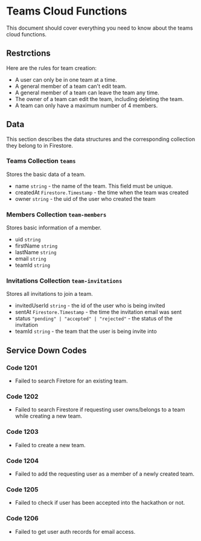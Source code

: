 # Teams Cloud Functions

This document should cover everything you need to know about the teams cloud functions.

## Restrctions

Here are the rules for team creation:

-   A user can only be in one team at a time.
-   A general member of a team can't edit team.
-   A general member of a team can leave the team any time.
-   The owner of a team can edit the team, including deleting the team.
-   A team can only have a maximum number of 4 members.

## Data

This section describes the data structures and the corresponding collection they belong to in Firestore.

### Teams Collection `teams`

Stores the basic data of a team.

-   name `string` - the name of the team. This field must be unique.
-   createdAt `Firestore.Timestamp` - the time when the team was created
-   owner `string` - the uid of the user who created the team

### Members Collection `team-members`

Stores basic information of a member.

-   uid `string`
-   firstName `string`
-   lastName `string`
-   email `string`
-   teamId `string`

### Invitations Collection `team-invitations`

Stores all invitations to join a team.

-   invitedUserId `string` - the id of the user who is being invited
-   sentAt `Firestore.Timestamp` - the time the invitation email was sent
-   status `"pending" | "accepted" | "rejected"` - the status of the invitation
-   teamId `string` - the team that the user is being invite into

## Service Down Codes

### Code 1201

-   Failed to search Firetore for an existing team.

### Code 1202

-   Failed to search Firestore if requesting user owns/belongs to a team while creating a new team.

### Code 1203

-   Failed to create a new team.

### Code 1204

-   Failed to add the requesting user as a member of a newly created team.

### Code 1205

-   Failed to check if user has been accepted into the hackathon or not.

### Code 1206

-   Failed to get user auth records for email access.
